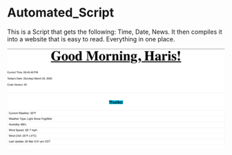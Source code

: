 # Automated_Script
This is a Script that gets the following: Time, Date, News. It then compiles it into a website that is easy to read. Everything in one place.

![alt text](https://github.com/harisqazi1/Automated_Script/blob/master/Screen%20Shot%202020-03-22%20at%206.46.02%20PM.png)
